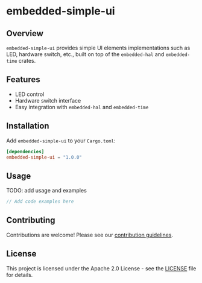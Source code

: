 # embedded-simple-ui

## Overview

`embedded-simple-ui` provides simple UI elements implementations such as LED, hardware switch, etc., built on top of the `embedded-hal` and `embedded-time` crates.

## Features

- LED control
- Hardware switch interface
- Easy integration with `embedded-hal` and `embedded-time`

## Installation

Add `embedded-simple-ui` to your `Cargo.toml`:

```toml
[dependencies]
embedded-simple-ui = "1.0.0"
```

## Usage

TODO: add usage and examples
```rust
// Add code examples here
```

## Contributing

Contributions are welcome! Please see our [contribution guidelines](CONTRIBUTING.md).

## License

This project is licensed under the Apache 2.0 License - see the [LICENSE](LICENSE) file for details.